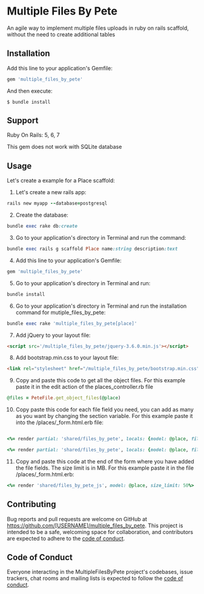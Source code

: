 # Multiple Files By Pete

An agile way to implement multiple files uploads in ruby on rails scaffold, without the need to create additional tables


## Installation

Add this line to your application's Gemfile:

```ruby
gem 'multiple_files_by_pete'
```

And then execute:

    $ bundle install

## Support

Ruby On Rails: 5, 6, 7

This gem does not work with SQLite database

## Usage
Let's create a example for a Place scaffold:

1. Let's create a new rails app:

```ruby
rails new myapp --database=postgresql
```

2. Create the database:

```ruby
bundle exec rake db:create
```

3. Go to your application's directory in Terminal and run the command:

```ruby
bundle exec rails g scaffold Place name:string description:text
```

4. Add this line to your application's Gemfile:

```ruby
gem 'multiple_files_by_pete'
```

5. Go to your application's directory in Terminal and run:

```ruby
bundle install
```

6. Go to your application's directory in Terminal and run the installation command for mutiple_files_by_pete:

```ruby
bundle exec rake 'multiple_files_by_pete[place]'
```

7. Add jQuery to your layout file:

```html
<script src='/multiple_files_by_pete/jquery-3.6.0.min.js'></script>
```

8. Add bootstrap.min.css to your layout file:

```html
<link rel="stylesheet" href="/multiple_files_by_pete/bootstrap.min.css">
```

9. Copy and paste this code to get all the object files. For this example paste it in the edit action of the places_controller.rb file

```ruby
@files = PeteFile.get_object_files(@place)
```

10. Copy paste this code for each file field you need, you can add as many as you want by changing the section variable. For this example paste it into the /places/_form.html.erb file:

```ruby

<%= render partial: 'shared/files_by_pete', locals: {model: @place, files: @files, section: 'legal_files' ,label: 'Upload legal files'}  %>

<%= render partial: 'shared/files_by_pete', locals: {model: @place, files: @files, section: 'extra_files' ,label: 'Upload extra files'}  %>

```

11. Copy and paste this code at the end of the form where you have added the file fields. The size limit is in MB. For this example paste it in the file /places/_form.html.erb:

```ruby
<%= render 'shared/files_by_pete_js', model: @place, size_limit: 50%>
```


## Contributing

Bug reports and pull requests are welcome on GitHub at https://github.com/[USERNAME]/multiple_files_by_pete. This project is intended to be a safe, welcoming space for collaboration, and contributors are expected to adhere to the [code of conduct](https://github.com/[USERNAME]/multiple_files_by_pete/blob/master/CODE_OF_CONDUCT.md).

## Code of Conduct

Everyone interacting in the MultipleFilesByPete project's codebases, issue trackers, chat rooms and mailing lists is expected to follow the [code of conduct](https://github.com/[USERNAME]/multiple_files_by_pete/blob/master/CODE_OF_CONDUCT.md).
